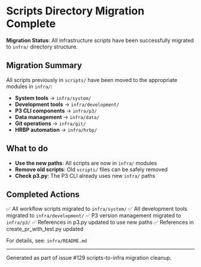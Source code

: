 # Scripts Directory Migration Complete

**Migration Status**: All infrastructure scripts have been successfully migrated to `infra/` directory structure.

## Migration Summary

All scripts previously in `scripts/` have been moved to the appropriate modules in `infra/`:

- **System tools** → `infra/system/`
- **Development tools** → `infra/development/`
- **P3 CLI components** → `infra/p3/`
- **Data management** → `infra/data/`
- **Git operations** → `infra/git/`
- **HRBP automation** → `infra/hrbp/`

## What to do

- **Use the new paths**: All scripts are now in `infra/` modules
- **Remove old scripts**: Old `scripts/` files can be safely removed
- **Check p3.py**: The P3 CLI already uses new `infra/` paths

## Completed Actions

✅ All workflow scripts migrated to `infra/system/`
✅ All development tools migrated to `infra/development/`
✅ P3 version management migrated to `infra/p3/`
✅ References in p3.py updated to use new paths
✅ References in create_pr_with_test.py updated

For details, see: `infra/README.md`

---
Generated as part of issue #129 scripts-to-infra migration cleanup.